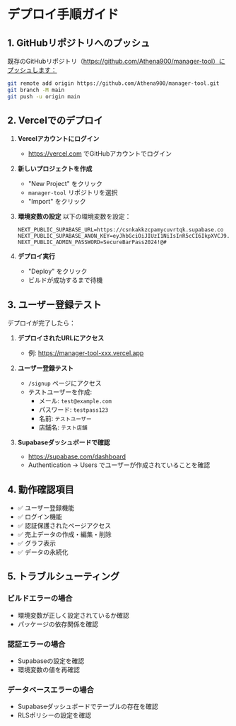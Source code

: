 # デプロイ手順ガイド

## 1. GitHubリポジトリへのプッシュ

既存のGitHubリポジトリ（https://github.com/Athena900/manager-tool）にプッシュします：

```bash
git remote add origin https://github.com/Athena900/manager-tool.git
git branch -M main
git push -u origin main
```

## 2. Vercelでのデプロイ

1. **Vercelアカウントにログイン**
   - https://vercel.com でGitHubアカウントでログイン

2. **新しいプロジェクトを作成**
   - "New Project" をクリック
   - `manager-tool` リポジトリを選択
   - "Import" をクリック

3. **環境変数の設定**
   以下の環境変数を設定：
   
   ```
   NEXT_PUBLIC_SUPABASE_URL=https://csnkakkzcpamycuvrtqk.supabase.co
   NEXT_PUBLIC_SUPABASE_ANON_KEY=eyJhbGciOiJIUzI1NiIsInR5cCI6IkpXVCJ9.eyJpc3MiOiJzdXBhYmFzZSIsInJlZiI6ImNzbmtha2t6Y3BhbXljdXZydHFrIiwicm9sZSI6ImFub24iLCJpYXQiOjE3NTEzMDMxNDUsImV4cCI6MjA2Njg3OTE0NX0.AFX9pmygEeKbFp0djw07cBTGyWYkdPWslPQ8wU0lhlM
   NEXT_PUBLIC_ADMIN_PASSWORD=SecureBarPass2024!@#
   ```

4. **デプロイ実行**
   - "Deploy" をクリック
   - ビルドが成功するまで待機

## 3. ユーザー登録テスト

デプロイが完了したら：

1. **デプロイされたURLにアクセス**
   - 例: https://manager-tool-xxx.vercel.app

2. **ユーザー登録テスト**
   - `/signup` ページにアクセス
   - テストユーザーを作成:
     - メール: `test@example.com`
     - パスワード: `testpass123`
     - 名前: `テストユーザー`
     - 店舗名: `テスト店舗`

3. **Supabaseダッシュボードで確認**
   - https://supabase.com/dashboard
   - Authentication → Users でユーザーが作成されていることを確認

## 4. 動作確認項目

- ✅ ユーザー登録機能
- ✅ ログイン機能
- ✅ 認証保護されたページアクセス
- ✅ 売上データの作成・編集・削除
- ✅ グラフ表示
- ✅ データの永続化

## 5. トラブルシューティング

### ビルドエラーの場合
- 環境変数が正しく設定されているか確認
- パッケージの依存関係を確認

### 認証エラーの場合
- Supabaseの設定を確認
- 環境変数の値を再確認

### データベースエラーの場合
- Supabaseダッシュボードでテーブルの存在を確認
- RLSポリシーの設定を確認